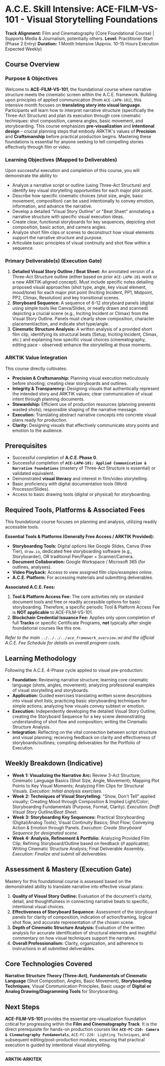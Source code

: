# A.C.E. Skill Intensive: ACE-FILM-VS-101 - Visual Storytelling Foundations

**Track Alignment:** Film and Cinematography (Core Foundational Course) | Supports Media & Journalism, potentially others.
**Level:** Practitioner Start (Phase 2 Entry)
**Duration:** 1 Month Intensive (Approx. 10-15 Hours Execution Expected Weekly)

## Course Overview

### Purpose & Objectives

Welcome to **ACE-FILM-VS-101**, the foundational course where narrative structure meets the cinematic screen within the A.C.E. framework. Building upon principles of applied communication (from `ACE-LAPW-101`), this intensive month focuses on **translating story into visual language**. Participants will learn how to interpret narrative structure (specifically the Three-Act Structure) and plan its execution through core cinematic techniques: shot composition, camera angles, basic movement, and storyboarding. This course emphasizes **pre-visualization** and **intentional design** – crucial planning steps that embody ARKTIK's values of **Precision** and **Craftsmanship** before practical production begins. Mastering these foundations is essential for anyone seeking to tell compelling stories effectively through film or video.

### Learning Objectives (Mapped to Deliverables)

Upon successful execution and completion of this course, you will demonstrate the ability to:

*   Analyze a narrative script or outline (using Three-Act Structure) and identify key visual storytelling opportunities for each major plot point.
*   Describe how specific cinematic choices (shot size, angle, basic movement, composition) can be used intentionally to convey emotion, information, and advance the narrative.
*   Develop a detailed "Visual Story Outline" or "Beat Sheet" annotating a narrative structure with specific visual execution ideas.
*   Create clear, functional storyboards for key sequences, depicting shot composition, basic action, and camera angles.
*   Analyze short film clips or scenes to deconstruct how visual elements support the narrative structure and purpose.
*   Articulate basic principles of visual continuity and shot flow within a sequence.

### Primary Deliverable(s) (Execution Gate)

1.  **Detailed Visual Story Outline / Beat Sheet:** An annotated version of a Three-Act Structure outline (either based on prior `ACE-LAPW-101` work or a new ARKTIK-aligned concept). Must include specific notes detailing proposed visual approaches (shot type, angle, key visual element, mood/tone) for each major plot point (Inciting Incident, PP1, Midpoint, PP2, Climax, Resolution) and key transitional scenes.
2.  **Storyboard Sequence:** A sequence of 6-12 storyboard panels (digital using simple tools like Canva/Slides, or neatly drawn and scanned) depicting a crucial scene (e.g., Inciting Incident or Climax) from the Visual Story Outline. Panels must clearly show composition, character placement/action, and indicate shot type/angle.
3.  **Cinematic Structure Analysis:** A written analysis of a provided short film clip, identifying its structural beats (Setup, Inciting Incident, Climax, etc.) and explaining how specific visual choices (cinematography, editing pace - observed) enhance the storytelling at those moments.

### ARKTIK Value Integration

This course directly cultivates:
*   **Precision & Craftsmanship:** Planning visual execution meticulously before shooting; creating clear storyboards and outlines.
*   **Integrity & Transparency:** Designing visuals that authentically represent the intended story and ARKTIK values; clear communication of visual intent through planning documents.
*   **Stewardship:** Efficient use of production resources (planning prevents wasted shots); responsible shaping of the narrative message.
*   **Execution:** Translating abstract narrative concepts into concrete visual plans ready for production.
*   **Clarity:** Designing visuals that effectively communicate story points and emotion to the audience.

## Prerequisites

*   Successful completion of **A.C.E. Phase 0**.
*   Successful completion of **`ACE-LAPW-101: Applied Communication & Narrative Foundations`** (mastery of Three-Act Structure is essential) or validated equivalent.
*   Demonstrated **visual literacy** and interest in film/video storytelling.
*   Basic proficiency with digital documentation tools (Word Processor/Slides).
*   Access to basic drawing tools (digital or physical) for storyboarding.

## Required Tools, Platforms & Associated Fees

This foundational course focuses on planning and analysis, utilizing readily accessible tools.

**Essential Tools & Platforms (Generally Free Access / ARKTIK Provided):**
*   **Storyboarding Tools:** Digital options like Google Slides, Canva (Free Tier), `draw.io`, dedicated free storyboarding software (e.g., Storyboarder), OR traditional Pen/Paper + Scanner/Camera.
*   **Document Collaboration:** Google Workspace / Microsoft 365 (for outlines, analyses).
*   **Video Playback:** Access to view assigned film clips/examples online.
*   **A.C.E. Platform:** For accessing materials and submitting deliverables.

**Associated A.C.E. Fees:**

1.  **Tool & Platform Access Fee:** The core activities rely on standard document tools and free or readily accessible options for basic storyboarding. Therefore, a specific periodic Tool & Platform Access Fee is **NOT applicable** to ACE-FILM-VS-101.
2.  **Blockchain Credential Issuance Fee:** Applies only upon completion of full **Tracks** or specific Certificate Programs, **not** typically after single foundational courses like this one.

*Refer to the main `../../../../ace_framework_overview.md` and the official A.C.E. Fee Schedule for details on overall program costs.*

## Learning Methodology

Following the A.C.E. 4-Phase cycle applied to visual pre-production:
*   **Foundation:** Reviewing narrative structure; learning core cinematic language (shots, angles, movement); analyzing professional examples of visual storytelling and storyboards.
*   **Application:** Guided exercises translating written scene descriptions into visual shot lists; practicing basic storyboarding techniques for simple actions; analyzing how visuals convey subtext or emotion.
*   **Execution:** Independently developing the detailed Visual Story Outline; creating the Storyboard Sequence for a key scene demonstrating understanding of shot flow and composition; writing the Cinematic Structure Analysis.
*   **Integration:** Reflecting on the vital connection between script structure and visual planning; receiving feedback on clarity and effectiveness of storyboards/outlines; compiling deliverables for the Portfolio of Execution.

## Weekly Breakdown (Indicative)

*   **Week 1: Visualizing the Narrative Arc:** Review 3-Act Structure; Cinematic Language Basics (Shot Size, Angle, Movement); Mapping Plot Points to Key Visual Moments; Analyzing Film Clips for Structural Visuals. *Execution: Initial analysis exercises.*
*   **Week 2: Techniques of Visual Storytelling:** "Show, Don't Tell" applied visually; Creating Mood through Composition & Implied Light/Color; Storyboarding Fundamentals (Purpose, Format, Clarity). *Execution: Draft Visual Story Outline/Beat Sheet.*
*   **Week 3: Storyboarding Key Sequences:** Practical Storyboarding (Digital/Analog Tools); Visual Continuity Basics; Shot Flow; Conveying Action & Emotion through Panels. *Execution: Create Storyboard Sequence for designated scene.*
*   **Week 4: Analysis, Refinement & Portfolio:** Analyzing Provided Film Clip; Refining Storyboard/Outline based on feedback (if applicable); Writing Cinematic Structure Analysis; Final Deliverable Assembly. *Execution: Finalize and submit all deliverables.*

## Assessment & Mastery (Execution Gate)

Mastery for this foundational course is assessed based on the demonstrated ability to translate narrative into effective visual plans:

1.  **Quality of Visual Story Outline:** Evaluation of the document's clarity, detail, and thoughtfulness in connecting narrative beats to specific, intentional visual choices.
2.  **Effectiveness of Storyboard Sequence:** Assessment of the storyboard panels for clarity of composition, indication of action/framing, logical shot flow, and accurate representation of the chosen scene.
3.  **Depth of Cinematic Structure Analysis:** Evaluation of the written analysis for accurate identification of structural elements and insightful commentary on how visual techniques support the narrative.
4.  **Overall Professionalism:** Clarity, organization, and adherence to instructions in all submitted deliverables.

## Core Technologies Covered

**Narrative Structure Theory (Three-Act)**, **Fundamentals of Cinematic Language** (Shot Composition, Angles, Basic Movement), **Storyboarding Techniques**, Visual Communication Principles, Basic usage of **Digital or Analog Drawing/Diagramming Tools** for Storyboarding.

## Next Steps

**ACE-FILM-VS-101** provides the essential pre-visualization foundation critical for progressing within the **Film and Cinematography Track**. It is the direct prerequisite for hands-on production courses like **`ACE-FC-210: Camera & Cinematography Fundamentals`**, `ACE-FC-220: Lighting Techniques`, and subsequent editing/post-production modules, ensuring that practical execution is guided by intentional visual storytelling.

---
**ARKTIK-ARKITEK**
